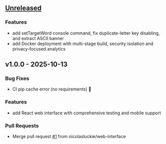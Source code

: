 <a name="unreleased"></a>
## [Unreleased]

### Features
- add setTargetWord console command, fix duplicate-letter key disabling, and extract ASCII banner
- add Docker deployment with multi-stage build, security isolation and privacy-focused analytics

<a name="v1.0.0"></a>
## v1.0.0 - 2025-10-13
### Bug Fixes
- CI pip cache error (no requirements) 🤞

### Features
- add React web interface with comprehensive testing and mobile support

### Pull Requests
- Merge pull request [#1](https://github.com/nicolasluckie/crackle/issues/1) from nicolasluckie/web-interface


[Unreleased]: https://github.com/nicolasluckie/Crackle/compare/main...feat/add-docker
